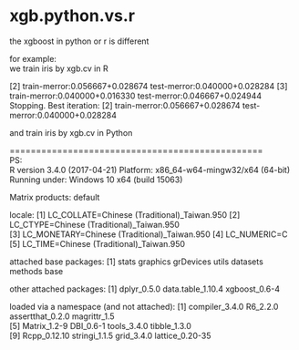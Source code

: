 # xgb.python.vs.r

the xgboost in python or r is different<br>

for example:<br>
we train iris by xgb.cv in R <br> 

[2]     train-merror:0.056667+0.028674  test-merror:0.040000+0.028284 
[3]     train-merror:0.040000+0.016330  test-merror:0.046667+0.024944 
Stopping. Best iteration:
[2]     train-merror:0.056667+0.028674  test-merror:0.040000+0.028284

and train iris by xgb.cv in Python <br>




================================================<br>
PS:<br>
R version 3.4.0 (2017-04-21)
Platform: x86_64-w64-mingw32/x64 (64-bit)
Running under: Windows 10 x64 (build 15063)

Matrix products: default

locale:
[1] LC_COLLATE=Chinese (Traditional)_Taiwan.950 
[2] LC_CTYPE=Chinese (Traditional)_Taiwan.950   
[3] LC_MONETARY=Chinese (Traditional)_Taiwan.950
[4] LC_NUMERIC=C                                
[5] LC_TIME=Chinese (Traditional)_Taiwan.950    

attached base packages:
[1] stats     graphics  grDevices utils     datasets  methods   base     

other attached packages:
[1] dplyr_0.5.0       data.table_1.10.4 xgboost_0.6-4    

loaded via a namespace (and not attached):
 [1] compiler_3.4.0   R6_2.2.0         assertthat_0.2.0 magrittr_1.5    
 [5] Matrix_1.2-9     DBI_0.6-1        tools_3.4.0      tibble_1.3.0    
 [9] Rcpp_0.12.10     stringi_1.1.5    grid_3.4.0       lattice_0.20-35 









